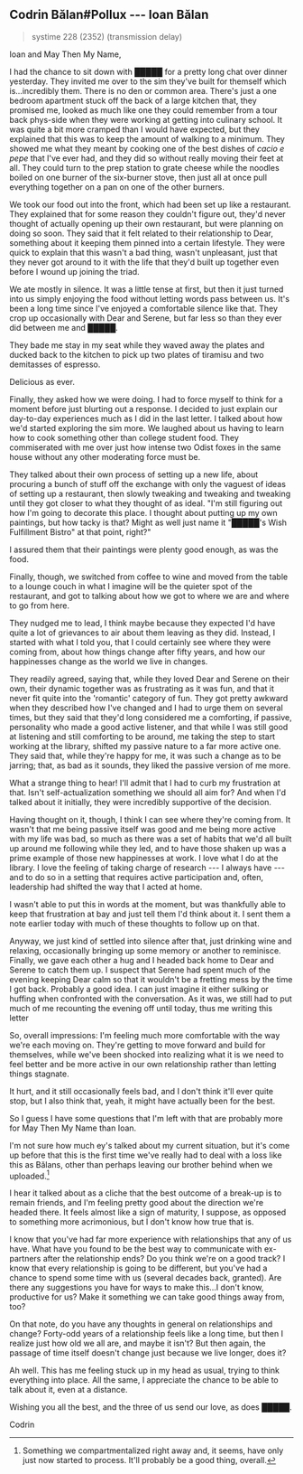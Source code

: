 ## Codrin Bălan#Pollux --- Ioan Bălan

> systime 228 (2352)
> (transmission delay)

Ioan and May Then My Name,

I had the chance to sit down with █████ for a pretty long chat over dinner yesterday. They invited me over to the sim they've built for themself which is...incredibly them. There is no den or common area. There's just a one bedroom apartment stuck off the back of a large kitchen that, they promised me, looked as much like one they could remember from a tour back phys-side when they were working at getting into culinary school. It was quite a bit more cramped than I would have expected, but they explained that this was to keep the amount of walking to a minimum. They showed me what they meant by cooking one of the best dishes of *cacio e pepe* that I've ever had, and they did so without really moving their feet at all. They could turn to the prep station to grate cheese while the noodles boiled on one burner of the six-burner stove, then just all at once pull everything together on a pan on one of the other burners.

We took our food out into the front, which had been set up like a restaurant. They explained that for some reason they couldn't figure out, they'd never thought of actually opening up their own restaurant, but were planning on doing so soon. They said that it felt related to their relationship to Dear, something about it keeping them pinned into a certain lifestyle. They were quick to explain that this wasn't a bad thing, wasn't unpleasant, just that they never got around to it with the life that they'd built up together even before I wound up joining the triad.

We ate mostly in silence. It was a little tense at first, but then it just turned into us simply enjoying the food without letting words pass between us. It's been a long time since I've enjoyed a comfortable silence like that. They crop up occasionally with Dear and Serene, but far less so than they ever did between me and █████.

They bade me stay in my seat while they waved away the plates and ducked back to the kitchen to pick up two plates of tiramisu and two demitasses of espresso.

Delicious as ever.

Finally, they asked how we were doing. I had to force myself to think for a moment before just blurting out a response. I decided to just explain our day-to-day experiences much as I did in the last letter. I talked about how we'd started exploring the sim more. We laughed about us having to learn how to cook something other than college student food. They commiserated with me over just how intense two Odist foxes in the same house without any other moderating force must be.

They talked about their own process of setting up a new life, about procuring a bunch of stuff off the exchange with only the vaguest of ideas of setting up a restaurant, then slowly tweaking and tweaking and tweaking until they got closer to what they thought of as ideal. "I'm still figuring out how I'm going to decorate this place. I thought about putting up my own paintings, but how tacky is that? Might as well just name it "█████'s Wish Fulfillment Bistro" at that point, right?"

I assured them that their paintings were plenty good enough, as was the food.

Finally, though, we switched from coffee to wine and moved from the table to a lounge couch in what I imagine will be the quieter spot of the restaurant, and got to talking about how we got to where we are and where to go from here.

They nudged me to lead, I think maybe because they expected I'd have quite a lot of grievances to air about them leaving as they did. Instead, I started with what I told you, that I could certainly see where they were coming from, about how things change after fifty years, and how our happinesses change as the world we live in changes.

They readily agreed, saying that, while they loved Dear and Serene on their own, their dynamic together was as frustrating as it was fun, and that it never fit quite into the 'romantic' category of fun. They got pretty awkward when they described how I've changed and I had to urge them on several times, but they said that they'd long considered me a comforting, if passive, personality who made a good active listener, and that while I was still good at listening and still comforting to be around, me taking the step to start working at the library, shifted my passive nature to a far more active one. They said that, while they're happy for me, it was such a change as to be jarring; that, as bad as it sounds, they liked the passive version of me more.

What a strange thing to hear! I'll admit that I had to curb my frustration at that. Isn't self-actualization something we should all aim for? And when I'd talked about it initially, they were incredibly supportive of the decision.

Having thought on it, though, I think I can see where they're coming from. It wasn't that me being passive itself was good and me being more active with my life was bad, so much as there was a set of habits that we'd all built up around me following while they led, and to have those shaken up was a prime example of those new happinesses at work. I love what I do at the library. I love the feeling of taking charge of research --- I always have --- and to do so in a setting that requires active participation and, often, leadership had shifted the way that I acted at home.

I wasn't able to put this in words at the moment, but was thankfully able to keep that frustration at bay and just tell them I'd think about it. I sent them a note earlier today with much of these thoughts to follow up on that.

Anyway, we just kind of settled into silence after that, just drinking wine and relaxing, occasionally bringing up some memory or another to reminisce. Finally, we gave each other a hug and I headed back home to Dear and Serene to catch them up. I suspect that Serene had spent much of the evening keeping Dear calm so that it wouldn't be a fretting mess by the time I got back. Probably a good idea. I can just imagine it either sulking or huffing when confronted with the conversation. As it was, we still had to put much of me recounting the evening off until today, thus me writing this letter

So, overall impressions: I'm feeling much more comfortable with the way we're each moving on. They're getting to move forward and build for themselves, while we've been shocked into realizing what it is we need to feel better and be more active in our own relationship rather than letting things stagnate.

It hurt, and it still occasionally feels bad, and I don't think it'll ever quite stop, but I also think that, yeah, it might have actually been for the best.

So I guess I have some questions that I'm left with that are probably more for May Then My Name than Ioan.

I'm not sure how much ey's talked about my current situation, but it's come up before that this is the first time we've really had to deal with a loss like this as Bălans, other than perhaps leaving our brother behind when we uploaded.[^compartmentalized] 

I hear it talked about as a cliche that the best outcome of a break-up is to remain friends, and I'm feeling pretty good about the direction we're headed there. It feels almost like a sign of maturity, I suppose, as opposed to something more acrimonious, but I don't know how true that is.

I know that you've had far more experience with relationships that any of us have. What have you found to be the best way to communicate with ex-partners after the relationship ends? Do you think we're on a good track? I know that every relationship is going to be different, but you've had a chance to spend some time with us (several decades back, granted). Are there any suggestions you have for ways to make this...I don't know, productive for us? Make it something we can take good things away from, too?

On that note, do you have any thoughts in general on relationships and change? Forty-odd years of a relationship feels like a long time, but then I realize just how old we all are, and maybe it isn't? But then again, the passage of time itself doesn't change just because we live longer, does it?

Ah well. This has me feeling stuck up in my head as usual, trying to think everything into place. All the same, I appreciate the chance to be able to talk about it, even at a distance.

Wishing you all the best, and the three of us send our love, as does █████.

Codrin

[^compartmentalized]: Something we compartmentalized right away and, it seems, have only just now started to process. It'll probably be a good thing, overall.
